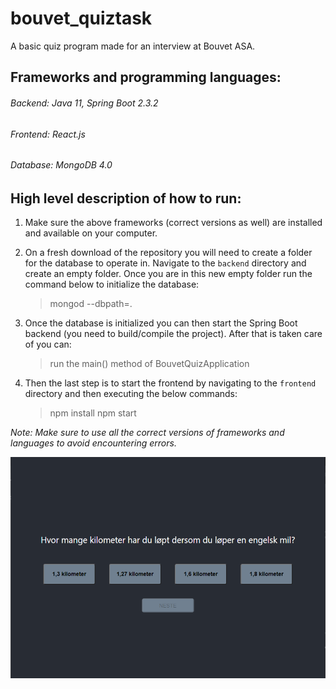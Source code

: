 # bouvet_quiztask
A basic quiz program made for an interview at Bouvet ASA.

## Frameworks and programming languages:
###### Backend: Java 11, Spring Boot 2.3.2
###### Frontend: React.js
###### Database: MongoDB 4.0

## High level description of how to run:

1. Make sure the above frameworks (correct versions as well) are installed and available on your computer.
1. On a fresh download of the repository you will need to create a folder for the database to operate in. Navigate to the `backend` directory and create an empty folder.
Once you are in this new empty folder run the command below to initialize the database:
    > mongod --dbpath=.

1. Once the database is initialized you can then start the Spring Boot backend (you need to build/compile the project). After that is taken care of you can:
    > run the main() method of BouvetQuizApplication
                                                                                                       
1. Then the last step is to start the frontend by navigating to the `frontend` directory and then executing the below commands:
    > npm install
    > npm start
                                                                                                                                 
                                                                                                                                 
*Note: Make sure to use all the correct versions of frameworks and languages to avoid encountering errors.*

![QuizApp Picture](/QuizApp.png)
